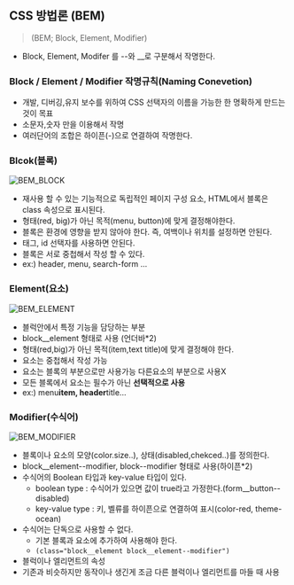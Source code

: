 ## CSS 방법론 (BEM)

> (BEM; Block, Element, Modifier)

- Block, Element, Modifer 를 --와 \_\_로 구분해서 작명한다.

### Block / Element / Modifier 작명규칙(Naming Conevetion)

- 개발, 디버깅,유지 보수를 위하여 CSS 선택자의 이름을 가능한 한 명확하게 만드는 것이 목표
- 소문자,숫자 만을 이용해서 작명
- 여러단어의 조합은 하이픈(-)으로 연결하여 작명한다.

### Blcok(블록)

![BEM_BLOCK](https://user-images.githubusercontent.com/60641307/81374811-1767d480-913b-11ea-8dfc-1970129f18e3.png)

- 재사용 할 수 있는 기능적으로 독립적인 페이지 구성 요소, HTML에서 블록은 class 속성으로 표시된다.
- 형태(red, big)가 아닌 목적(menu, button)에 맞게 결정해야한다.
- 블록은 환경에 영향을 받지 않아야 한다. 즉, 여백이나 위치를 설정하면 안된다.
- 태그, id 선택자를 사용하면 안된다.
- 블록은 서로 중첩해서 작성 할 수 있다.
- ex:) header, menu, search-form ...

### Element(요소)

![BEM_ELEMENT](https://user-images.githubusercontent.com/60641307/81374975-6b72b900-913b-11ea-90c9-429f74450f62.png)

- 블럭안에서 특정 기능을 담당하는 부분
- block\_\_element 형태로 사용 (언더바\*2)
- 형태(red,big)가 아닌 목적(item,text title)에 맞게 결정해야 한다.
- 요소는 중첩해서 작성 가능
- 요소는 블록의 부분으로만 사용가능 다른요소의 부분으로 사용X
- 모든 블록에서 요소는 필수가 아닌 **선택적으로 사용**
- ex:) menu**item, header**title...

### Modifier(수식어)

![BEM_MODIFIER](https://user-images.githubusercontent.com/60641307/81375034-8cd3a500-913b-11ea-999d-4b4d7ceef186.png)

- 블록이나 요소의 모양(color.size..), 상태(disabled,chekced..)를 정의한다.
- block\_\_element--modifier, block--modifier 형태로 사용(하이픈\*2)
- 수식어의 Boolean 타입과 key-value 타입이 있다.
  - boolean type : 수식어가 있으면 값이 true라고 가정한다.(form\_\_button--disabled)
  - key-value type : 키, 벨류를 하이픈으로 연결하여 표시(color-red, theme-ocean)
- 수식어는 단독으로 사용할 수 없다.
  - 기본 블록과 요소에 추가하여 사용해야 한다.
  - `(class="block__element block__element--modifier")`
- 블럭이나 엘리먼트의 속성
- 기존과 비슷하지만 동작이나 생긴게 조금 다른 블럭이나 엘리먼트를 마들 때 사용

